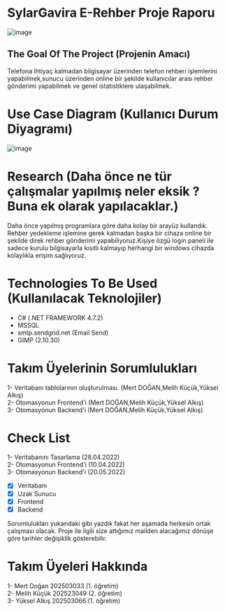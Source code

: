 # SylarGavira E-Rehber Proje Raporu

![image](https://user-images.githubusercontent.com/75930407/170764521-e4340e15-30cd-4620-8e19-d270feae2d58.png)

## The Goal Of The Project (Projenin Amacı)
Telefona ihtiyaç kalmadan bilgisayar üzerinden telefon rehberi işlemlerini yapabilmek,sunucu üzerinden online bir şekilde kullanıcılar arası rehber gönderimi yapabilmek ve genel istatistiklere ulaşabilmek.

# Use Case Diagram (Kullanıcı Durum Diyagramı)

![image](https://user-images.githubusercontent.com/75930407/166007742-21eda250-9cca-4885-91c0-0387d249d728.png)

# Research (Daha önce ne tür çalışmalar yapılmış neler eksik ? Buna ek olarak yapılacaklar.)
Daha önce yapılmış programlara göre daha kolay bir arayüz kullandık. Rehber yedekleme işlemine gerek kalmadan başka bir cihaza online bir şekilde direk rehber gönderimi  yapabiliyoruz.Kişiye özgü login paneli ile sadece kurulu bilgisayarla kısıtlı kalmayıp herhangi bir windows cihazda kolaylıkla erişim sağlıyoruz. 


# Technologies To Be Used (Kullanılacak Teknolojiler)

- C# (.NET FRAMEWORK 4.7.2)
- MSSQL
- smtp.sendgrid.net (Email Send)
- GIMP (2.10.30)

# Takım Üyelerinin Sorumlulukları
1- Veritabanı tablolarının oluşturulması. (Mert DOĞAN,Melih Küçük,Yüksel Alkış) </br>
2- Otomasyonun Frontend'i (Mert DOĞAN,Melih Küçük,Yüksel Alkış) </br>
3- Otomasyonun Backend'i (Mert DOĞAN,Melih Küçük,Yüksel Alkış)

# Check List
1- Veritabanını Tasarlama (28.04.2022) </br>
2- Otomasyonun Frontend'i (10.04.2022) </br>
3- Otomasyonun Backend'i (20.05.2022)

- [x] Veritabanı
- [x] Uzak Sunucu
- [x] Frontend
- [x] Backend

Sorumlulukları yukarıdaki gibi yazdık fakat her aşamada herkesin ortak çalışması olacak. Proje ile ilgili size attığımız mailden alacağımız dönüşe göre tarihler değişiklik gösterebilir.

# Takım Üyeleri Hakkında
1- Mert Doğan 202503033 (1. öğretim) </br>
2- Melih Küçük 202523049 (2. öğretim) </br>
3- Yüksel Alkış 202503066 (1. öğretim) </br>
